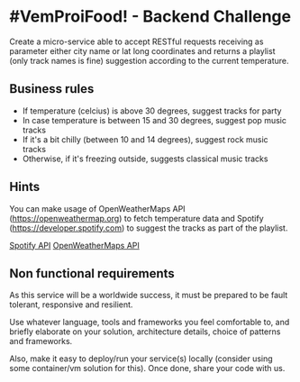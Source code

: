 # #VemProiFood! - Backend Challenge

Create a micro-service able to accept RESTful requests receiving as parameter
either city name or lat long coordinates and returns a playlist (only track
names is fine) suggestion according to the current temperature.

## Business rules

* If temperature (celcius) is above 30 degrees, suggest tracks for party
* In case temperature is between 15 and 30 degrees, suggest pop music tracks
* If it's a bit chilly (between 10 and 14 degrees), suggest rock music tracks
* Otherwise, if it's freezing outside, suggests classical music tracks 

## Hints

You can make usage of OpenWeatherMaps API (https://openweathermap.org) to fetch
temperature data and Spotify (https://developer.spotify.com) to suggest the
tracks as part of the playlist.

[Spotify API](https://developer.spotify.com/documentation/web-api/quick-start/)
[OpenWeatherMaps API](https://home.openweathermap.org/users/sign_up)

## Non functional requirements

As this service will be a worldwide success, it must be prepared to be fault
tolerant, responsive and resilient.

Use whatever language, tools and frameworks you feel comfortable to, and
briefly elaborate on your solution, architecture details, choice of patterns
and frameworks.

Also, make it easy to deploy/run your service(s) locally (consider using some
container/vm solution for this). Once done, share your code with us.
